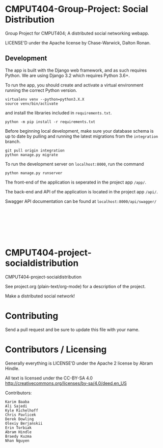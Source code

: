 # CMPUT404-Group-Project: Social Distribution

Group Project for CMPUT404; A distributed social networking webapp.

LICENSE'D under the Apache license by Chase-Warwick, Dalton Ronan.

## Development

The app is built with the Django web framework, and as such requires Python. We are using Django 3.2 which requires Python 3.6+.

To run the app, you should create and activate a virtual environment running the correct Python version.

```
virtualenv venv --python=python3.X.X
source venv/bin/activate
```

and install the libraries included in `requirements.txt`.

```
python -m pip install -r requirements.txt
``` 

Before beginning local development, make sure your database schema is up to date by pulling and running the latest migrations from the `integration` branch.
```
git pull origin integration
python manage.py migrate
```

To run the development server on `localhost:8000`, run the command
```
python manage.py runserver
```

The front-end of the application is seperated in the project app `/app/`.

The back-end and API of the application is located in the project app `/api/`.

Swagger API documentation can be found at `localhost:8000/api/swagger/`
<br>
<br>
<br>
<br>
<br>
<br>
<br>


CMPUT404-project-socialdistribution
===================================

CMPUT404-project-socialdistribution

See project.org (plain-text/org-mode) for a description of the project.

Make a distributed social network!

Contributing
============

Send a pull request and be sure to update this file with your name.

Contributors / Licensing
========================

Generally everything is LICENSE'D under the Apache 2 license by Abram Hindle.

All text is licensed under the CC-BY-SA 4.0 http://creativecommons.org/licenses/by-sa/4.0/deed.en_US

Contributors:

    Karim Baaba
    Ali Sajedi
    Kyle Richelhoff
    Chris Pavlicek
    Derek Dowling
    Olexiy Berjanskii
    Erin Torbiak
    Abram Hindle
    Braedy Kuzma
    Nhan Nguyen 
